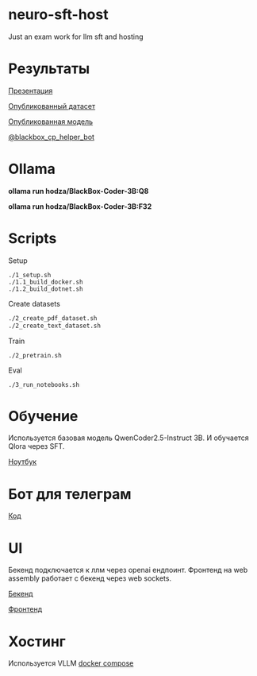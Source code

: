 # neuro-sft-host
Just an exam work for llm sft and hosting

# Результаты

[Презентация](./docs/presentation.md)

[Опубликованный датасет](https://huggingface.co/datasets/hodza/BlackBox.Shkola.2014)

[Опубликованная модель](https://huggingface.co/hodza/BlackBox-Coder-3B)

[@blackbox_cp_helper_bot](https://t.me/blackbox_cp_helper_bot)

# Ollama

**ollama run hodza/BlackBox-Coder-3B:Q8**

**ollama run hodza/BlackBox-Coder-3B:F32**

# Scripts

Setup

```
./1_setup.sh
./1.1_build_docker.sh
./1.2_build_dotnet.sh
```

Create datasets

```./2_create_forum_dataset.sh
./2_create_pdf_dataset.sh
./2_create_text_dataset.sh
```

Train
```
./2_pretrain.sh
```

Eval
```
./3_run_notebooks.sh
```
# Обучение
Используется базовая модель QwenCoder2.5-Instruct 3B. И обучается Qlora через SFT.

[Ноутбук](./labs/notebooks/pretrain.ipynb)

# Бот для телеграм

[Код](./src/Llm/LlmTelegramBot/)

# UI

Бекенд подключается к ллм через openai ендпоинт. Фронтенд на web assembly работает с бекенд через web sockets.

[Бекенд](./src/Llm/LllmBackend/)

[Фронтенд](./src/Llm/LlmFrontend/)

# Хостинг

Используется VLLM [docker compose](./docker-compose.yml)
